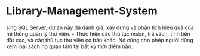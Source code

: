 # Library-Management-System
sing SQL Server, dự án này đã đánh giá, xây dựng và phân tích hiệu quả của hệ thống quản lý thư viện. - Thực hiện các thủ tục mượn, trả sách, tính tiền đặt cọc, và các thủ tục thư viện cơ bản khác. Nó cũng cho phép người dùng xem loại sách họ quan tâm tại bất kỳ thời điểm nào.

